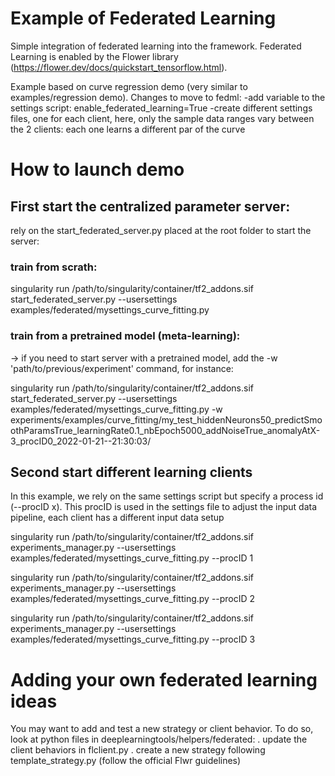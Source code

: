 # Example of Federated Learning
Simple integration of federated learning into the framework.
Federated Learning is enabled by the Flower library (https://flower.dev/docs/quickstart_tensorflow.html).

Example based on curve regression demo (very similar to examples/regression demo). Changes to move to fedml:
-add variable to the settings script: enable_federated_learning=True
-create different settings files, one for each client, here, only the sample data ranges vary between the 2 clients: each one learns a different par of the curve

# How to launch demo
## First start the centralized parameter server:
rely on the start_federated_server.py placed at the root folder to start the server:

### train from scrath:
singularity run /path/to/singularity/container/tf2_addons.sif start_federated_server.py --usersettings examples/federated/mysettings_curve_fitting.py 

### train from a pretrained model (meta-learning):
-> if you need to start server with a pretrained model, add the -w 'path/to/previous/experiment' command, for instance:

 singularity run  /path/to/singularity/container/tf2_addons.sif start_federated_server.py  --usersettings examples/federated/mysettings_curve_fitting.py -w experiments/examples/curve_fitting/my_test_hiddenNeurons50_predictSmoothParamsTrue_learningRate0.1_nbEpoch5000_addNoiseTrue_anomalyAtX-3_procID0_2022-01-21--21\:30\:03/

## Second start different learning clients
In this example, we rely on the same settings script but specify a process id (--procID x). This procID is used in the settings file to adjust the input data pipeline, each client has a different input data setup

 singularity run  /path/to/singularity/container/tf2_addons.sif experiments_manager.py --usersettings examples/federated/mysettings_curve_fitting.py --procID 1

 singularity run  /path/to/singularity/container/tf2_addons.sif experiments_manager.py --usersettings examples/federated/mysettings_curve_fitting.py --procID 2

 singularity run  /path/to/singularity/container/tf2_addons.sif experiments_manager.py --usersettings examples/federated/mysettings_curve_fitting.py --procID 3

# Adding your own federated learning ideas

You may want to add and test a new strategy or client behavior. To do so, look at python files in deeplearningtools/helpers/federated:
 . update the client behaviors in flclient.py
 . create a new strategy following template_strategy.py (follow the official Flwr guidelines)
